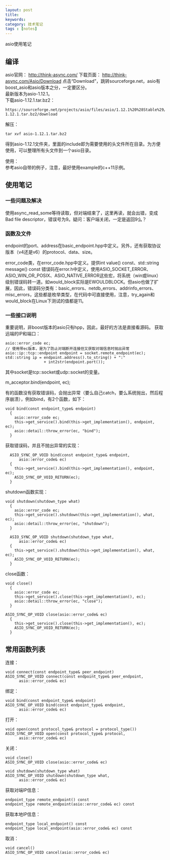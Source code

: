 ```yaml
---
layout: post
title: 
keywords: 
category: 技术笔记
tags : [notes]
---
```

asio使用笔记
<!-- more -->
## 编译
asio官网：
http://think-async.com/
下载页面：
http://think-async.com/Asio/Download
点击“Download”，跳转sourceforge.net，asio有boost_asio和asio版本之分，一定要区分。  
最新版本为asio-1.12.1。  
下载asio-1.12.1.tar.bz2：  
```
https://sourceforge.net/projects/asio/files/asio/1.12.1%20%28Stable%29/asio-1.12.1.tar.bz2/download
```
解压：  
```
tar xvf asio-1.12.1.tar.bz2 
```
得到asio-1.12.1文件夹，里面的include即为需要使用的头文件所在目录。为方便使用，可以整理所有头文件到一个asio目录。

使用：  
参考asio自带的例子，注意，最好使用example的c++11示例。

## 使用笔记

### 一些问题及解决
使用async_read_some等待读取，但对端结束了，这里再读，就会出错，变成Bad file descriptor，错误号为9。疑问：客户端关闭，一定是返回9么？

### 函数及文件
endpoint的port、address在basic_endpoint.hpp中定义。另外，还有获取协议版本（v4还是v6）的protocol、data、size。

error_code类，在error_code.hpp中定义。提供int value() const、std::string message() const
错误码在error.h中定义，使用ASIO_SOCKET_ERROR、ASIO_WIN_OR_POSIX、ASIO_NATIVE_ERROR这些宏，将系统（win或linux）级别错误码转一道。如would_block实际是EWOULDBLOCK。但asio也做了扩展，因此，错误码分类有：basic_errors、netdb_errors、addrinfo_errors、misc_errors，这些都是枚举类型，在代码中可直接使用，注意，try_again和would_block在Linux下测试的值都是11。  

### 一些接口说明

重要说明，非boost版本的asio只有hpp，因此，最好的方法是直接看源码。
获取远端的IP和端口：
```
asio::error_code ec;
// 使用带ec版本，是为了防止对端断开连接但又获取对端信息时抛出异常
asio::ip::tcp::endpoint endpoint = socket.remote_endpoint(ec);
std::string ip = endpoint.address().to_string() + ":"
                 + int2str(endpoint.port());
```
其中socket是tcp::socket或udp::socket的变量。


m_acceptor.bind(endpoint, ec);

有的函数没有获取错误码，会抛出异常（要么自己catch，要么系统抛出，然后程序崩溃），例如bind，有2个函数，如下：
```
void bind(const endpoint_type& endpoint)
  {
    asio::error_code ec;
    this->get_service().bind(this->get_implementation(), endpoint, ec);
    asio::detail::throw_error(ec, "bind");
  }
```
获取错误码，并且不抛出异常的实现：
```
  ASIO_SYNC_OP_VOID bind(const endpoint_type& endpoint,
      asio::error_code& ec)
  {
    this->get_service().bind(this->get_implementation(), endpoint, ec);
    ASIO_SYNC_OP_VOID_RETURN(ec);
  }
```
shutdown函数实现：
```
void shutdown(shutdown_type what)
  {
    asio::error_code ec;
    this->get_service().shutdown(this->get_implementation(), what, ec);
    asio::detail::throw_error(ec, "shutdown");
  }
  
  ASIO_SYNC_OP_VOID shutdown(shutdown_type what,
      asio::error_code& ec)
  {
    this->get_service().shutdown(this->get_implementation(), what, ec);
    ASIO_SYNC_OP_VOID_RETURN(ec);
  }
```
close函数：
```
void close()
  {
    asio::error_code ec;
    this->get_service().close(this->get_implementation(), ec);
    asio::detail::throw_error(ec, "close");
  }
  
ASIO_SYNC_OP_VOID close(asio::error_code& ec)
  {
    this->get_service().close(this->get_implementation(), ec);
    ASIO_SYNC_OP_VOID_RETURN(ec);
  }
```

## 常用函数列表
连接：
```
void connect(const endpoint_type& peer_endpoint)
ASIO_SYNC_OP_VOID connect(const endpoint_type& peer_endpoint,
      asio::error_code& ec)
```

绑定：
```
void bind(const endpoint_type& endpoint)
ASIO_SYNC_OP_VOID bind(const endpoint_type& endpoint,
      asio::error_code& ec)
```
打开：
```
void open(const protocol_type& protocol = protocol_type())
ASIO_SYNC_OP_VOID open(const protocol_type& protocol,
      asio::error_code& ec)
```
关闭：
```
void close()
ASIO_SYNC_OP_VOID close(asio::error_code& ec)

void shutdown(shutdown_type what)
ASIO_SYNC_OP_VOID shutdown(shutdown_type what,
      asio::error_code& ec)
```

获取对端IP信息：
```
endpoint_type remote_endpoint() const
endpoint_type remote_endpoint(asio::error_code& ec) const
```

获取本地IP信息：
```
endpoint_type local_endpoint() const
endpoint_type local_endpoint(asio::error_code& ec) const

```

取消：
```
void cancel()
ASIO_SYNC_OP_VOID cancel(asio::error_code& ec)
```
